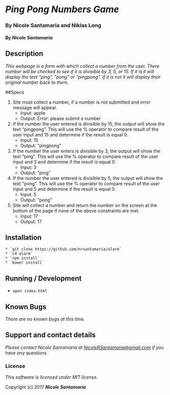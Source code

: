 # _Ping Pong Numbers Game_

### By Nicole Santamaria and Niklas Long

#### By _**Nicole Santamaria**_

## Description

_This webpage is a form with which collect a number from the user. There number will be checked to see if it is divisible by 3, 5, or 15. If it is it will display the text "ping", "pong" or "pingpong". If it is not it will display their original number back to them._

##Specs
1. Site must collect a number, if a number is not submitted and error message will appear.
	- Input: apple
	- Output: Error: please submit a number
2. If the number the user entered is divisible by 15, the output will show the text “pingpong”. This will use the % operator to compare result of the user input and 15 and determine if the result is equal 0.
	- Input: 15
	- Output: “pingpong”
3. If the number the user enters is divisible by 3, the output will show the text “ping”. This will use the % operator to compare result of the user input and 3 and determine if the result is equal 0.
	- Input: 3
	- Output: “ping”
4. If the number the user entered is divisible by 5, the output will show the text “pong”. This will use the % operator to compare result of the user input and 5 and determine if the result is equal 0.
	- Input: 5
	- Output: “pong”
5. Site will collect a number and return the number on the screen at the bottom of the page if none of the above constraints are met.
	- Input: 17
	- Output: 17

## Installation
	* `git clone https://github.com/nrsantamaria/alarm`
	* `cd alarm`
	* `npm install`
	* `bower install`

## Running / Development
* `open index.html`

## Known Bugs

_There are no known bugs at this time._

## Support and contact details

_Please contact Nicole Santamaria at NicoleRSantamaria@gmail.com if you have any questions._

### License

*This software is licensed under MIT license.*

Copyright (c) 2017 **_Nicole Santamaria_**
